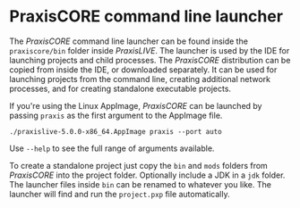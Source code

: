 # PraxisCORE command line launcher

The _PraxisCORE_ command line launcher can be found inside the `praxiscore/bin` folder inside
_PraxisLIVE_. The launcher is used by the IDE for launching projects and child processes.
The _PraxisCORE_ distribution can be copied from inside the IDE, or downloaded separately.
It can be used for launching projects from the command line, creating additional network
processes, and for creating standalone executable projects.

If you're using the Linux AppImage, _PraxisCORE_ can be launched by passing `praxis` as
the first argument to the AppImage file.

```
./praxislive-5.0.0-x86_64.AppImage praxis --port auto 

```

Use `--help` to see the full range of arguments available.

To create a standalone project just copy the `bin` and `mods` folders from _PraxisCORE_ into the project
folder. Optionally include a JDK in a `jdk` folder. The launcher files inside `bin` can
be renamed to whatever you like. The launcher will find and run the `project.pxp` file automatically.